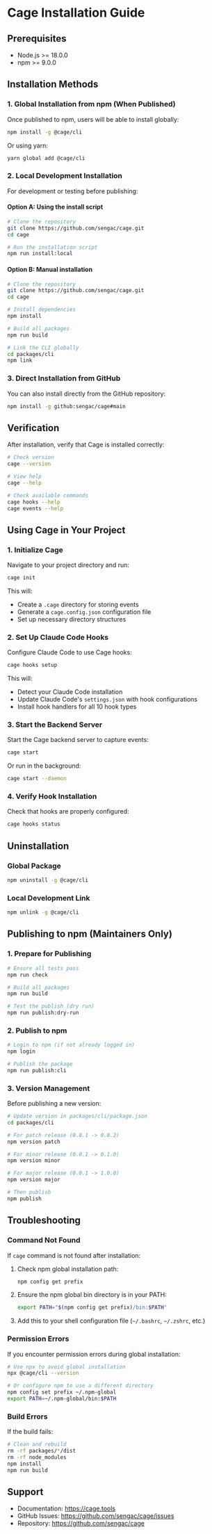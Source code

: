 # Cage Installation Guide

## Prerequisites

- Node.js >= 18.0.0
- npm >= 9.0.0

## Installation Methods

### 1. Global Installation from npm (When Published)

Once published to npm, users will be able to install globally:

```bash
npm install -g @cage/cli
```

Or using yarn:

```bash
yarn global add @cage/cli
```

### 2. Local Development Installation

For development or testing before publishing:

#### Option A: Using the install script

```bash
# Clone the repository
git clone https://github.com/sengac/cage.git
cd cage

# Run the installation script
npm run install:local
```

#### Option B: Manual installation

```bash
# Clone the repository
git clone https://github.com/sengac/cage.git
cd cage

# Install dependencies
npm install

# Build all packages
npm run build

# Link the CLI globally
cd packages/cli
npm link
```

### 3. Direct Installation from GitHub

You can also install directly from the GitHub repository:

```bash
npm install -g github:sengac/cage#main
```

## Verification

After installation, verify that Cage is installed correctly:

```bash
# Check version
cage --version

# View help
cage --help

# Check available commands
cage hooks --help
cage events --help
```

## Using Cage in Your Project

### 1. Initialize Cage

Navigate to your project directory and run:

```bash
cage init
```

This will:

- Create a `.cage` directory for storing events
- Generate a `cage.config.json` configuration file
- Set up necessary directory structures

### 2. Set Up Claude Code Hooks

Configure Claude Code to use Cage hooks:

```bash
cage hooks setup
```

This will:

- Detect your Claude Code installation
- Update Claude Code's `settings.json` with hook configurations
- Install hook handlers for all 10 hook types

### 3. Start the Backend Server

Start the Cage backend server to capture events:

```bash
cage start
```

Or run in the background:

```bash
cage start --daemon
```

### 4. Verify Hook Installation

Check that hooks are properly configured:

```bash
cage hooks status
```

## Uninstallation

### Global Package

```bash
npm uninstall -g @cage/cli
```

### Local Development Link

```bash
npm unlink -g @cage/cli
```

## Publishing to npm (Maintainers Only)

### 1. Prepare for Publishing

```bash
# Ensure all tests pass
npm run check

# Build all packages
npm run build

# Test the publish (dry run)
npm run publish:dry-run
```

### 2. Publish to npm

```bash
# Login to npm (if not already logged in)
npm login

# Publish the package
npm run publish:cli
```

### 3. Version Management

Before publishing a new version:

```bash
# Update version in packages/cli/package.json
cd packages/cli

# For patch release (0.0.1 -> 0.0.2)
npm version patch

# For minor release (0.0.1 -> 0.1.0)
npm version minor

# For major release (0.0.1 -> 1.0.0)
npm version major

# Then publish
npm publish
```

## Troubleshooting

### Command Not Found

If `cage` command is not found after installation:

1. Check npm global installation path:

   ```bash
   npm config get prefix
   ```

2. Ensure the npm global bin directory is in your PATH:

   ```bash
   export PATH="$(npm config get prefix)/bin:$PATH"
   ```

3. Add this to your shell configuration file (`~/.bashrc`, `~/.zshrc`, etc.)

### Permission Errors

If you encounter permission errors during global installation:

```bash
# Use npx to avoid global installation
npx @cage/cli --version

# Or configure npm to use a different directory
npm config set prefix ~/.npm-global
export PATH=~/.npm-global/bin:$PATH
```

### Build Errors

If the build fails:

```bash
# Clean and rebuild
rm -rf packages/*/dist
rm -rf node_modules
npm install
npm run build
```

## Support

- Documentation: https://cage.tools
- GitHub Issues: https://github.com/sengac/cage/issues
- Repository: https://github.com/sengac/cage
